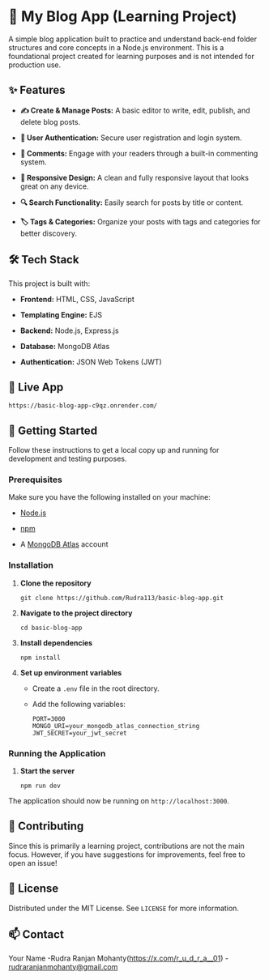 # 📝 My Blog App (Learning Project)

A simple blog application built to practice and understand back-end folder structures and core concepts in a Node.js environment. This is a foundational project created for learning purposes and is not intended for production use.

## ✨ Features

* **✍️ Create & Manage Posts:** A basic editor to write, edit, publish, and delete blog posts.

* **👤 User Authentication:** Secure user registration and login system.

* **💬 Comments:** Engage with your readers through a built-in commenting system.

* **🚀 Responsive Design:** A clean and fully responsive layout that looks great on any device.

* **🔍 Search Functionality:** Easily search for posts by title or content.

* **🏷️ Tags & Categories:** Organize your posts with tags and categories for better discovery.

## 🛠️ Tech Stack

This project is built with:

* **Frontend:** HTML, CSS, JavaScript

* **Templating Engine:** EJS

* **Backend:** Node.js, Express.js

* **Database:** MongoDB Atlas

* **Authentication:** JSON Web Tokens (JWT)

## 🚀 Live App
```
https://basic-blog-app-c9qz.onrender.com/
```

## 🚀 Getting Started

Follow these instructions to get a local copy up and running for development and testing purposes.

### Prerequisites

Make sure you have the following installed on your machine:

* [Node.js](https://nodejs.org/en/)

* [npm](https://www.npmjs.com/)

* A [MongoDB Atlas](https://www.mongodb.com/cloud/atlas) account

### Installation

1. **Clone the repository**

   ```
   git clone https://github.com/Rudra113/basic-blog-app.git
   ```

2. **Navigate to the project directory**

   ```
   cd basic-blog-app
   ```

3. **Install dependencies**

   ```
   npm install
   ```

4. **Set up environment variables**

   * Create a `.env` file in the root directory.

   * Add the following variables:

     ```
     PORT=3000
     MONGO_URI=your_mongodb_atlas_connection_string
     JWT_SECRET=your_jwt_secret
     ```

### Running the Application

1. **Start the server**

   ```
   npm run dev
   ```

The application should now be running on `http://localhost:3000`.

## 🤝 Contributing

Since this is primarily a learning project, contributions are not the main focus. However, if you have suggestions for improvements, feel free to open an issue!

## 📄 License

Distributed under the MIT License. See `LICENSE` for more information.

## 📫 Contact

Your Name -Rudra Ranjan Mohanty(https://x.com/r_u_d_r_a__01) - rudraranjanmohanty@gmail.com


